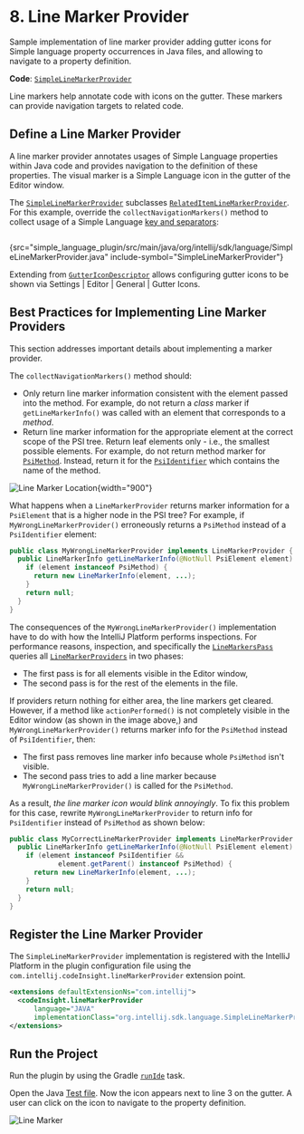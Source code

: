 # 8. Line Marker Provider

<!-- Copyright 2000-2023 JetBrains s.r.o. and contributors. Use of this source code is governed by the Apache 2.0 license. -->

<link-summary>Sample implementation of line marker provider adding gutter icons for Simple language property occurrences in Java files, and allowing to navigate to a property definition.</link-summary>

<tldr>

**Code**: [`SimpleLineMarkerProvider`](%gh-sdk-samples%/simple_language_plugin/src/main/java/org/intellij/sdk/language/SimpleLineMarkerProvider.java)

</tldr>

<include from="language_and_filetype.md" element-id="custom_language_tutorial_header"></include>

Line markers help annotate code with icons on the gutter.
These markers can provide navigation targets to related code.

## Define a Line Marker Provider

A line marker provider annotates usages of Simple Language properties within Java code and provides navigation to the definition of these properties.
The visual marker is a Simple Language icon in the gutter of the Editor window.

The [`SimpleLineMarkerProvider`](%gh-sdk-samples%/simple_language_plugin/src/main/java/org/intellij/sdk/language/SimpleLineMarkerProvider.java) subclasses [`RelatedItemLineMarkerProvider`](%gh-ic%/platform/lang-api/src/com/intellij/codeInsight/daemon/RelatedItemLineMarkerProvider.java).
For this example, override the `collectNavigationMarkers()` method to collect usage of a Simple Language [key and separators](language_and_filetype.md#define-the-language):

```java
```
{src="simple_language_plugin/src/main/java/org/intellij/sdk/language/SimpleLineMarkerProvider.java" include-symbol="SimpleLineMarkerProvider"}

Extending from [`GutterIconDescriptor`](%gh-ic%/platform/lang-api/src/com/intellij/codeInsight/daemon/GutterIconDescriptor.java) allows configuring gutter icons to be shown via <ui-path>Settings | Editor | General | Gutter Icons</ui-path>.

## Best Practices for Implementing Line Marker Providers

This section addresses important details about implementing a marker provider.

The `collectNavigationMarkers()` method should:
* Only return line marker information consistent with the element passed into the method.
  For example, do not return a _class_ marker if `getLineMarkerInfo()` was called with an element that corresponds to a _method_.
* Return line marker information for the appropriate element at the correct scope of the PSI tree.
  Return leaf elements only - i.e., the smallest possible elements.
  For example, do not return method marker for [`PsiMethod`](%gh-ic%/java/java-psi-api/src/com/intellij/psi/PsiMethod.java).
  Instead, return it for the [`PsiIdentifier`](%gh-ic%/java/java-psi-api/src/com/intellij/psi/PsiIdentifier.java) which contains the name of the method.

![Line Marker Location](line_marker_location.png){width="900"}

What happens when a `LineMarkerProvider` returns marker information for a `PsiElement` that is a higher node in the PSI tree?
For example, if `MyWrongLineMarkerProvider()` erroneously returns a `PsiMethod` instead of a `PsiIdentifier` element:

```java
public class MyWrongLineMarkerProvider implements LineMarkerProvider {
  public LineMarkerInfo getLineMarkerInfo(@NotNull PsiElement element) {
    if (element instanceof PsiMethod) {
      return new LineMarkerInfo(element, ...);
    }
    return null;
  }
}
```

The consequences of the `MyWrongLineMarkerProvider()` implementation have to do with how the IntelliJ Platform performs inspections.
For performance reasons, inspection, and specifically the [`LineMarkersPass`](%gh-ic%/platform/lang-impl/src/com/intellij/codeInsight/daemon/impl/LineMarkersPass.java) queries all [`LineMarkerProviders`](%gh-ic%/platform/lang-api/src/com/intellij/codeInsight/daemon/LineMarkerProviders.java) in two phases:
* The first pass is for all elements visible in the Editor window,
* The second pass is for the rest of the elements in the file.

If providers return nothing for either area, the line markers get cleared.
However, if a method like `actionPerformed()` is not completely visible in the Editor window (as shown in the image above,) and `MyWrongLineMarkerProvider()` returns marker info for the `PsiMethod` instead of `PsiIdentifier`, then:
* The first pass removes line marker info because whole `PsiMethod` isn't visible.
* The second pass tries to add a line marker because `MyWrongLineMarkerProvider()` is called for the `PsiMethod`.

As a result, _the line marker icon would blink annoyingly_.
To fix this problem for this case, rewrite `MyWrongLineMarkerProvider` to return info for `PsiIdentifier` instead of `PsiMethod` as shown below:

```java
public class MyCorrectLineMarkerProvider implements LineMarkerProvider {
  public LineMarkerInfo getLineMarkerInfo(@NotNull PsiElement element) {
    if (element instanceof PsiIdentifier &&
            element.getParent() instanceof PsiMethod) {
      return new LineMarkerInfo(element, ...);
    }
    return null;
  }
}
```

## Register the Line Marker Provider

The `SimpleLineMarkerProvider` implementation is registered with the IntelliJ Platform in the plugin configuration file using the `com.intellij.codeInsight.lineMarkerProvider` extension point.

```xml
<extensions defaultExtensionNs="com.intellij">
  <codeInsight.lineMarkerProvider
      language="JAVA"
      implementationClass="org.intellij.sdk.language.SimpleLineMarkerProvider"/>
</extensions>
```

## Run the Project

Run the plugin by using the Gradle [`runIde`](creating_plugin_project.md#使用runIde-Gradle任务运行插件) task.

Open the Java [Test file](annotator.md#run-the-project).
Now the icon appears next to line 3 on the gutter.
A user can click on the icon to navigate to the property definition.

![Line Marker](line_marker.png)
